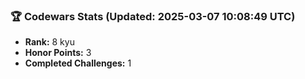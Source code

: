 ### 🏆 Codewars Stats (Updated: 2025-03-07 10:08:49 UTC)

- **Rank:** 8 kyu
- **Honor Points:** 3
- **Completed Challenges:** 1
